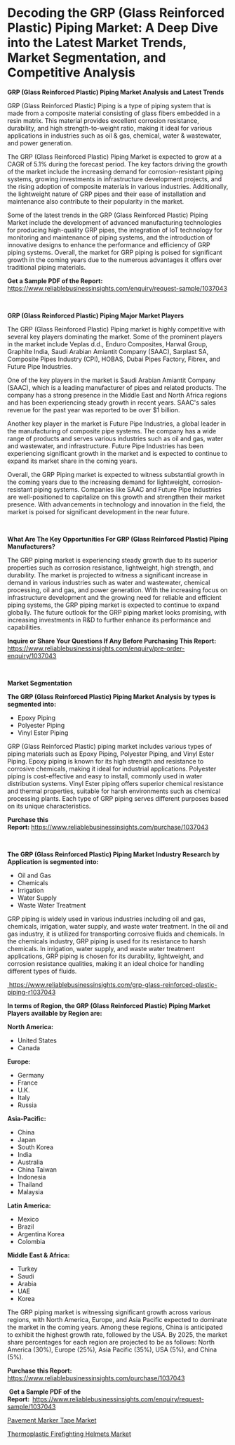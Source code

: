 <p><h1>Decoding the GRP (Glass Reinforced Plastic) Piping Market: A Deep Dive into the Latest Market Trends, Market Segmentation, and Competitive Analysis</h1></p><p><strong>GRP (Glass Reinforced Plastic) Piping Market Analysis and Latest Trends</strong></p>
<p><p>GRP (Glass Reinforced Plastic) Piping is a type of piping system that is made from a composite material consisting of glass fibers embedded in a resin matrix. This material provides excellent corrosion resistance, durability, and high strength-to-weight ratio, making it ideal for various applications in industries such as oil & gas, chemical, water & wastewater, and power generation.</p><p>The GRP (Glass Reinforced Plastic) Piping Market is expected to grow at a CAGR of 5.1% during the forecast period. The key factors driving the growth of the market include the increasing demand for corrosion-resistant piping systems, growing investments in infrastructure development projects, and the rising adoption of composite materials in various industries. Additionally, the lightweight nature of GRP pipes and their ease of installation and maintenance also contribute to their popularity in the market.</p><p>Some of the latest trends in the GRP (Glass Reinforced Plastic) Piping Market include the development of advanced manufacturing technologies for producing high-quality GRP pipes, the integration of IoT technology for monitoring and maintenance of piping systems, and the introduction of innovative designs to enhance the performance and efficiency of GRP piping systems. Overall, the market for GRP piping is poised for significant growth in the coming years due to the numerous advantages it offers over traditional piping materials.</p></p>
<p><strong>Get a Sample PDF of the Report:&nbsp;</strong> <a href="https://www.reliablebusinessinsights.com/enquiry/request-sample/1037043">https://www.reliablebusinessinsights.com/enquiry/request-sample/1037043</a></p>
<p>&nbsp;</p>
<p><strong>GRP (Glass Reinforced Plastic) Piping Major Market Players</strong></p>
<p><p>The GRP (Glass Reinforced Plastic) Piping market is highly competitive with several key players dominating the market. Some of the prominent players in the market include Veplas d.d., Enduro Composites, Harwal Group, Graphite India, Saudi Arabian Amiantit Company (SAAC), Sarplast SA, Composite Pipes Industry (CPI), HOBAS, Dubai Pipes Factory, Fibrex, and Future Pipe Industries.</p><p>One of the key players in the market is Saudi Arabian Amiantit Company (SAAC), which is a leading manufacturer of pipes and related products. The company has a strong presence in the Middle East and North Africa regions and has been experiencing steady growth in recent years. SAAC's sales revenue for the past year was reported to be over $1 billion.</p><p>Another key player in the market is Future Pipe Industries, a global leader in the manufacturing of composite pipe systems. The company has a wide range of products and serves various industries such as oil and gas, water and wastewater, and infrastructure. Future Pipe Industries has been experiencing significant growth in the market and is expected to continue to expand its market share in the coming years.</p><p>Overall, the GRP Piping market is expected to witness substantial growth in the coming years due to the increasing demand for lightweight, corrosion-resistant piping systems. Companies like SAAC and Future Pipe Industries are well-positioned to capitalize on this growth and strengthen their market presence. With advancements in technology and innovation in the field, the market is poised for significant development in the near future.</p></p>
<p>&nbsp;</p>
<p><strong>What Are The Key Opportunities For GRP (Glass Reinforced Plastic) Piping Manufacturers?</strong></p>
<p><p>The GRP piping market is experiencing steady growth due to its superior properties such as corrosion resistance, lightweight, high strength, and durability. The market is projected to witness a significant increase in demand in various industries such as water and wastewater, chemical processing, oil and gas, and power generation. With the increasing focus on infrastructure development and the growing need for reliable and efficient piping systems, the GRP piping market is expected to continue to expand globally. The future outlook for the GRP piping market looks promising, with increasing investments in R&D to further enhance its performance and capabilities.</p></p>
<p><strong>Inquire or Share Your Questions If Any Before Purchasing This Report:</strong> <a href="https://www.reliablebusinessinsights.com/enquiry/pre-order-enquiry/1037043">https://www.reliablebusinessinsights.com/enquiry/pre-order-enquiry/1037043</a></p>
<p>&nbsp;</p>
<p><strong>Market Segmentation</strong></p>
<p><strong>The GRP (Glass Reinforced Plastic) Piping Market Analysis by types is segmented into:</strong></p>
<p><ul><li>Epoxy Piping</li><li>Polyester Piping</li><li>Vinyl Ester Piping</li></ul></p>
<p><p>GRP (Glass Reinforced Plastic) piping market includes various types of piping materials such as Epoxy Piping, Polyester Piping, and Vinyl Ester Piping. Epoxy piping is known for its high strength and resistance to corrosive chemicals, making it ideal for industrial applications. Polyester piping is cost-effective and easy to install, commonly used in water distribution systems. Vinyl Ester piping offers superior chemical resistance and thermal properties, suitable for harsh environments such as chemical processing plants. Each type of GRP piping serves different purposes based on its unique characteristics.</p></p>
<p><strong>Purchase this Report:&nbsp;</strong><a href="https://www.reliablebusinessinsights.com/purchase/1037043">https://www.reliablebusinessinsights.com/purchase/1037043</a></p>
<p>&nbsp;</p>
<p><strong>The GRP (Glass Reinforced Plastic) Piping Market Industry Research by Application is segmented into:</strong></p>
<p><ul><li>Oil and Gas</li><li>Chemicals</li><li>Irrigation</li><li>Water Supply</li><li>Waste Water Treatment</li></ul></p>
<p><p>GRP piping is widely used in various industries including oil and gas, chemicals, irrigation, water supply, and waste water treatment. In the oil and gas industry, it is utilized for transporting corrosive fluids and chemicals. In the chemicals industry, GRP piping is used for its resistance to harsh chemicals. In irrigation, water supply, and waste water treatment applications, GRP piping is chosen for its durability, lightweight, and corrosion resistance qualities, making it an ideal choice for handling different types of fluids.</p></p>
<p><a href="https://www.reliablebusinessinsights.com/grp-glass-reinforced-plastic-piping-r1037043">&nbsp;https://www.reliablebusinessinsights.com/grp-glass-reinforced-plastic-piping-r1037043</a></p>
<p><strong>In terms of Region, the GRP (Glass Reinforced Plastic) Piping Market Players available by Region are:</strong></p>
<p>
    <p> <strong> North America: </strong>
        <ul>
            <li>United States</li>
            <li>Canada</li>
        </ul>
        </p> 
    <p> <strong> Europe: </strong>
        <ul>
            <li>Germany</li>
            <li>France</li>
            <li>U.K.</li>
            <li>Italy</li>
            <li>Russia</li>
        </ul>
        </p> 
    <p> <strong> Asia-Pacific: </strong>
        <ul>
            <li>China</li>
            <li>Japan</li>
            <li>South Korea</li>
            <li>India</li>
            <li>Australia</li>
            <li>China Taiwan</li>
            <li>Indonesia</li>
            <li>Thailand</li>
            <li>Malaysia</li>
        </ul>
        </p> 
    <p> <strong> Latin America: </strong>
        <ul>
            <li>Mexico</li>
            <li>Brazil</li>
            <li>Argentina Korea</li>
            <li>Colombia</li>
        </ul>
        </p> 
    <p> <strong> Middle East & Africa: </strong>
        <ul>
            <li>Turkey</li>
            <li>Saudi</li>
            <li>Arabia</li>
            <li>UAE</li>
            <li>Korea</li>
        </ul>
    </p>
    </p>
<p><p>The GRP piping market is witnessing significant growth across various regions, with North America, Europe, and Asia Pacific expected to dominate the market in the coming years. Among these regions, China is anticipated to exhibit the highest growth rate, followed by the USA. By 2025, the market share percentages for each region are projected to be as follows: North America (30%), Europe (25%), Asia Pacific (35%), USA (5%), and China (5%).</p></p>
<p><strong>Purchase this Report: </strong><a href="https://www.reliablebusinessinsights.com/purchase/1037043">https://www.reliablebusinessinsights.com/purchase/1037043</a></p>
<p>&nbsp;<strong>Get a Sample PDF of the Report:&nbsp;&nbsp;</strong><a href="https://www.reliablebusinessinsights.com/enquiry/request-sample/1037043">https://www.reliablebusinessinsights.com/enquiry/request-sample/1037043</a></p>
<p><strong></strong></p>
<p><p><a href="https://view.publitas.com/reportprime-1/pavement-marker-tape-market-size-reveals-the-best-marketing-channels-in-global-industry/">Pavement Marker Tape Market</a></p><p><a href="https://view.publitas.com/reportprime-1/thermoplastic-firefighting-helmets-market-size-and-market-trends-complete-industry-overview-2024-to-2031/">Thermoplastic Firefighting Helmets Market</a></p></p>